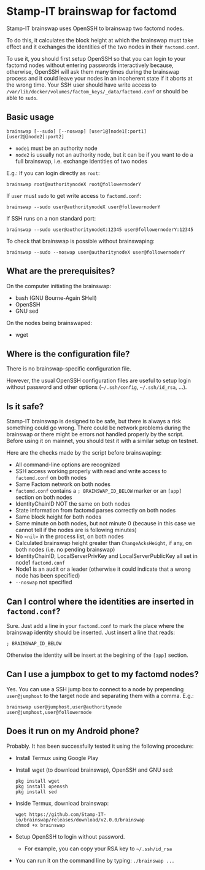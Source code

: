 # Stamp-IT brainswap for factomd

Stamp-IT brainswap uses OpenSSH to brainswap two factomd nodes.

To do this, it calculates the block height at which the brainswap must take effect
and it exchanges the identities of the two nodes in their `factomd.conf`.

To use it, you should first setup OpenSSH so that you can login to your factomd nodes without entering passwords interactively
because, otherwise, OpenSSH will ask them many times during the brainswap process
and it could leave your nodes in an incoherent state if it aborts at the wrong time.
Your SSH user should have write access to 
`/var/lib/docker/volumes/factom_keys/_data/factomd.conf`
or should be able to `sudo`.

## Basic usage

    brainswap [--sudo] [--noswap] [user1@]node1[:port1] [user2@]node2[:port2]

* `node1` must be an authority node
* `node2` is usually not an authority node, but it can be if you want to do a full brainswap, i.e. exchange identities of two nodes

E.g.:
If you can login directly as `root`:

    brainswap root@authoritynodeX root@followernoderY

If `user` must `sudo` to get write access to `factomd.conf`:

    brainswap --sudo user@authoritynodeX user@followernoderY

If SSH runs on a non standard port:

    brainswap --sudo user@authoritynodeX:12345 user@followernoderY:12345

To check that brainswap is possible without brainswaping:

    brainswap --sudo --noswap user@authoritynodeX user@followernoderY

## What are the prerequisites?

On the computer initiating the brainswap:

* bash (GNU Bourne-Again SHell)
* OpenSSH
* GNU sed

On the nodes being brainswaped:

* wget

## Where is the configuration file?

There is no brainswap-specific configuration file.

However, the usual OpenSSH configuration files are useful
to setup login without password
and other options
(`~/.ssh/config`, `~/.ssh/id_rsa`, ...).

## Is it safe?

Stamp-IT brainswap is designed to be safe, but there is always a risk something could go wrong.
There could be network problems during the brainswap or there might be errors not handled properly by the script.
Before using it on mainnet, you should test it with a similar setup on testnet.

Here are the checks made by the script before brainswaping:

* All command-line options are recognized
* SSH access working properly with read and write access to `factomd.conf` on both nodes
* Same Factom network on both nodes
* `factomd.conf` contains a `; BRAINSWAP_ID_BELOW` marker or an `[app]` section on both nodes
* IdentityChainID NOT the same on both nodes
* State information from factomd parses correctly on both nodes
* Same block height for both nodes
* Same minute on both nodes, but not minute 0 (because in this case we cannot tell if the nodes are is following minutes)
* No `<nil>` in the process list, on both nodes
* Calculated brainswap height greater than `ChangeAcksHeight`, if any, on both nodes (i.e. no pending brainswap)
* IdentityChainID, LocalServerPrivKey and LocalServerPublicKey all set in node1 `factomd.conf`
* Node1 is an audit or a leader (otherwise it could indicate that a wrong node has been specified)
* `--noswap` not specified


## Can I control where the identities are inserted in `factomd.conf`?

Sure. Just add a line in your `factomd.conf` to mark the place where the brainswap identity should be inserted.
Just insert a line that reads:

    ; BRAINSWAP_ID_BELOW

Otherwise the identity will be insert at the begining of the `[app]` section.

## Can I use a jumpbox to get to my factomd nodes?

Yes. You can use a SSH jump box to connect to a node by prepending `user@jumphost` to the target node and separating them with a comma.
E.g.:

    brainswap user@jumphost,user@authoritynode user@jumphost,user@followernode


## Does it run on my Android phone?

Probably. It has been successfully tested it using the following procedure:

* Install Termux using Google Play
* Install wget (to download brainswap), OpenSSH and GNU sed:

      pkg install wget
      pkg install openssh
      pkg install sed

* Inside Termux, download brainswap:

      wget https://github.com/Stamp-IT-io/brainswap/releases/download/v2.0.0/brainswap
      chmod +x brainswap

* Setup OpenSSH to login without password.
  * For example, you can copy your RSA key to `~/.ssh/id_rsa`

* You can run it on the command line by typing: `./brainswap ...`
